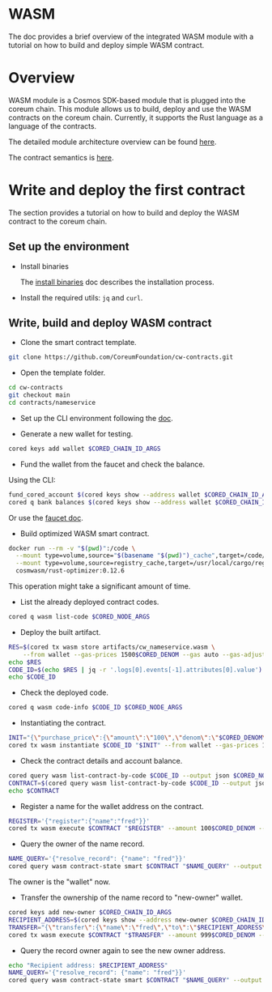 # WASM

The doc provides a brief overview of the integrated WASM module with a tutorial on how to build and deploy simple
WASM contract.

# Overview

WASM module is a Cosmos SDK-based module that is plugged into the coreum chain.
This module allows us to build, deploy and use the WASM contracts on the coreum chain.
Currently, it supports the Rust language as a language of the contracts.

The detailed module architecture overview can be
found [here](https://docs.cosmwasm.com/docs/1.0/architecture/multichain).

The contract semantics is [here](https://docs.cosmwasm.com/docs/1.0/smart-contracts/contract-semantics).

# Write and deploy the first contract

The section provides a tutorial on how to build and deploy the WASM contract to the coreum chain.

## Set up the environment

* Install binaries

  The [install binaries](install-cored.md) doc describes the installation process.

* Install the required utils: `jq` and `curl`.

## Write, build and deploy WASM contract

* Clone the smart contract template.

```bash
git clone https://github.com/CoreumFoundation/cw-contracts.git
```

* Open the template folder.

```bash
cd cw-contracts
git checkout main
cd contracts/nameservice
```

* Set up the CLI environment following the [doc](cli-env.md).

* Generate a new wallet for testing.

```bash
cored keys add wallet $CORED_CHAIN_ID_ARGS
```

* Fund the wallet from the faucet and check the balance.

Using the CLI:

```bash
fund_cored_account $(cored keys show --address wallet $CORED_CHAIN_ID_ARGS)
cored q bank balances $(cored keys show --address wallet $CORED_CHAIN_ID_ARGS) $CORED_NODE_ARGS
```

Or use the [faucet doc](https://docs.coreum.dev/faucet/).

* Build optimized WASM smart contract.

```bash
docker run --rm -v "$(pwd)":/code \
  --mount type=volume,source="$(basename "$(pwd)")_cache",target=/code/target \
  --mount type=volume,source=registry_cache,target=/usr/local/cargo/registry \
  cosmwasm/rust-optimizer:0.12.6
```

This operation might take a significant amount of time.

* List the already deployed contract codes.

```bash
cored q wasm list-code $CORED_NODE_ARGS
```

* Deploy the built artifact.

```bash
RES=$(cored tx wasm store artifacts/cw_nameservice.wasm \
    --from wallet --gas-prices 1500$CORED_DENOM --gas auto --gas-adjustment 1.3 -y -b block --output json $CORED_NODE_ARGS)
echo $RES    
CODE_ID=$(echo $RES | jq -r '.logs[0].events[-1].attributes[0].value')
echo $CODE_ID
```

* Check the deployed code.

```bash
cored q wasm code-info $CODE_ID $CORED_NODE_ARGS
```

* Instantiating the contract.

```bash
INIT="{\"purchase_price\":{\"amount\":\"100\",\"denom\":\"$CORED_DENOM\"},\"transfer_price\":{\"amount\":\"999\",\"denom\":\"$CORED_DENOM\"}}"
cored tx wasm instantiate $CODE_ID "$INIT" --from wallet --gas-prices 1500$CORED_DENOM --label "name service" -b block -y --no-admin $CORED_NODE_ARGS
```

* Check the contract details and account balance.

```bash
cored query wasm list-contract-by-code $CODE_ID --output json $CORED_NODE_ARGS
CONTRACT=$(cored query wasm list-contract-by-code $CODE_ID --output json $CORED_NODE_ARGS | jq -r '.contracts[-1]')
echo $CONTRACT
```

* Register a name for the wallet address on the contract.

```bash
REGISTER='{"register":{"name":"fred"}}'
cored tx wasm execute $CONTRACT "$REGISTER" --amount 100$CORED_DENOM --from wallet --gas-prices 1500$CORED_DENOM -b block -y $CORED_NODE_ARGS
```

* Query the owner of the name record.

```bash
NAME_QUERY='{"resolve_record": {"name": "fred"}}'
cored query wasm contract-state smart $CONTRACT "$NAME_QUERY" --output json $CORED_NODE_ARGS
```

The owner is the "wallet" now.

* Transfer the ownership of the name record to "new-owner" wallet.

```bash
cored keys add new-owner $CORED_CHAIN_ID_ARGS
RECIPIENT_ADDRESS=$(cored keys show --address new-owner $CORED_CHAIN_ID_ARGS)
TRANSFER="{\"transfer\":{\"name\":\"fred\",\"to\":\"$RECIPIENT_ADDRESS\"}}"
cored tx wasm execute $CONTRACT "$TRANSFER" --amount 999$CORED_DENOM --from wallet --gas-prices 1500$CORED_DENOM -b block -y $CORED_NODE_ARGS
``` 

* Query the record owner again to see the new owner address.

```bash
echo "Recipient address: $RECIPIENT_ADDRESS"
NAME_QUERY='{"resolve_record": {"name": "fred"}}'
cored query wasm contract-state smart $CONTRACT "$NAME_QUERY" --output json $CORED_NODE_ARGS
```
